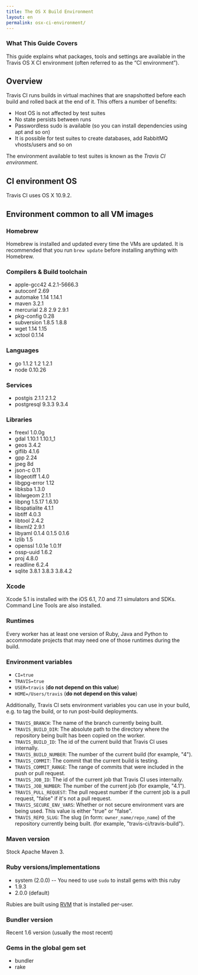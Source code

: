 ```yaml
---
title: The OS X Build Environment
layout: en
permalink: osx-ci-environment/
---
```


### What This Guide Covers

This guide explains what packages, tools and settings are available in the
Travis OS X CI environment (often referred to as the “CI environment”).

## Overview

Travis CI runs builds in virtual machines that are snapshotted before each build
and rolled back at the end of it. This offers a number of benefits:

* Host OS is not affected by test suites
* No state persists between runs
* Passwordless sudo is available (so you can install dependencies using apt and
  so on)
* It is possible for test suites to create databases, add RabbitMQ vhosts/users
  and so on

The environment available to test suites is known as the *Travis CI
environment*.

## CI environment OS

Travis CI uses OS X 10.9.2.

## Environment common to all VM images

### Homebrew

Homebrew is installed and updated every time the VMs are updated. It is
recommended that you run `brew update` before installing anything with Homebrew.

### Compilers & Build toolchain

* apple-gcc42 4.2.1-5666.3
* autoconf 2.69
* automake 1.14 1.14.1
* maven 3.2.1
* mercurial 2.8 2.9 2.9.1
* pkg-config 0.28
* subversion 1.8.5 1.8.8
* wget 1.14 1.15
* xctool 0.1.14

### Languages

* go 1.1.2 1.2 1.2.1
* node 0.10.26

### Services

* postgis 2.1.1 2.1.2
* postgresql 9.3.3 9.3.4

### Libraries

* freexl 1.0.0g
* gdal 1.10.1 1.10.1_1
* geos 3.4.2
* giflib 4.1.6
* gpp 2.24
* jpeg 8d
* json-c 0.11
* libgeotiff 1.4.0
* libgpg-error 1.12
* libksba 1.3.0
* liblwgeom 2.1.1
* libpng 1.5.17 1.6.10
* libspatialite 4.1.1
* libtiff 4.0.3
* libtool 2.4.2
* libxml2 2.9.1
* libyaml 0.1.4 0.1.5 0.1.6
* lzlib 1.5
* openssl 1.0.1e 1.0.1f
* ossp-uuid 1.6.2
* proj 4.8.0
* readline 6.2.4
* sqlite 3.8.1 3.8.3 3.8.4.2

### Xcode

Xcode 5.1 is installed with the iOS 6.1, 7.0 and 7.1 simulators and SDKs.
Command Line Tools are also installed.

### Runtimes

Every worker has at least one version of Ruby, Java and Python to accommodate
projects that may need one of those runtimes during the build.

### Environment variables

* `CI=true`
* `TRAVIS=true`
* `USER=travis` (**do not depend on this value**)
* `HOME=/Users/travis` (**do not depend on this value**)

Additionally, Travis CI sets environment variables you can use in your build,
e.g.  to tag the build, or to run post-build deployments.

* `TRAVIS_BRANCH`: The name of the branch currently being built.
* `TRAVIS_BUILD_DIR`: The absolute path to the directory where the repository
  being built has been copied on the worker.
* `TRAVIS_BUILD_ID`: The id of the current build that Travis CI uses internally.
* `TRAVIS_BUILD_NUMBER`: The number of the current build (for example, "4").
* `TRAVIS_COMMIT`: The commit that the current build is testing.
* `TRAVIS_COMMIT_RANGE`: The range of commits that were included in the push or
  pull request.
* `TRAVIS_JOB_ID`: The id of the current job that Travis CI uses internally.
* `TRAVIS_JOB_NUMBER`: The number of the current job (for example, "4.1").
* `TRAVIS_PULL_REQUEST`: The pull request number if the current job is a pull
  request, "false" if it's not a pull request.
* `TRAVIS_SECURE_ENV_VARS`: Whether or not secure environment vars are being
  used. This value is either "true" or "false".
* `TRAVIS_REPO_SLUG`: The slug (in form: `owner_name/repo_name`) of the
  repository currently being built. (for example, "travis-ci/travis-build").


### Maven version

Stock Apache Maven 3.

### Ruby versions/implementations

* system (2.0.0) -- You need to use `sudo` to install gems with this ruby
* 1.9.3
* 2.0.0 (default)

Rubies are built using [RVM](http://rvm.io/) that is installed per-user.

### Bundler version

Recent 1.6 version (usually the most recent)

### Gems in the global gem set

* bundler
* rake

